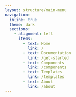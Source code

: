 ```yaml
---
layout: structure/main-menu
navigation:
  inline: true
  theme: dark
  sections:
    - alignment: left
      items:
        - text: Home
          link: /
        - text: Documentation
          link: /get-started
        - text: Components
          link: /components
        - text: Templates
          link: /templates
        - text: About
          link: /about
---
```

